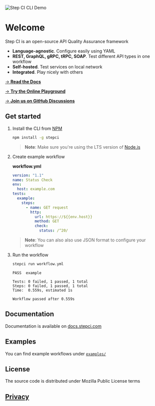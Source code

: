 ![Step CI CLI Demo](https://i.imgur.com/QgC0cRr.gif)

# Welcome

Step CI is an open-source API Quality Assurance framework

- **Language-agnostic**. Configure easily using YAML
- **REST, GraphQL, gRPC, tRPC, SOAP**. Test different API types in one workflow
- **Self-hosted**. Test services on local network
- **Integrated**. Play nicely with others

[→ **Read the Docs**](https://docs.stepci.com)

[→ **Try the Online Playground**](https://stepci.com)

[→ **Join us on GitHub Discussions**](https://github.com/stepci/stepci/discussions)

## Get started

1. Install the CLI from [NPM](https://www.npmjs.com/package/stepci)

    ```sh
    npm install -g stepci
    ```

    > **Note**: Make sure you're using the LTS version of [Node.js](https://nodejs.org/en/)

2. Create example workflow

    **workflow.yml**

    ```yaml
    version: "1.1"
    name: Status Check
    env:
      host: example.com
    tests:
      example:
        steps:
          - name: GET request
            http:
              url: https://${{env.host}}
              method: GET
              check:
                status: /^20/
    ```

    > **Note**: You can also also use JSON format to configure your workflow

3. Run the workflow

    ```sh
    stepci run workflow.yml
    ```

    ```
    PASS  example

    Tests: 0 failed, 1 passed, 1 total
    Steps: 0 failed, 1 passed, 1 total
    Time:  0.559s, estimated 1s

    Workflow passed after 0.559s
    ```

## Documentation

Documentation is available on [docs.stepci.com](https://docs.stepci.com)

## Examples

You can find example workflows under [`examples/`](examples/)

## License

The source code is distributed under Mozilla Public License terms

## [Privacy](https://docs.stepci.com/legal/privacy)
